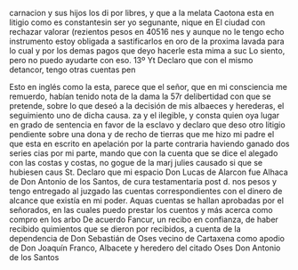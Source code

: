 carnacion y sus hijos los di por libres, y que a la melata Caotona
esta en litigio como es constantesin ser yo segunante, nique en
El ciudad con rechazar valorar (rezientos pesos en 40516 nes y aunque no le tengo echo instrumento estoy obligada a sastificarlos en oro de la proxima lavada para lo cual y por los demas pagos que deyo hacerle esta mima a suc
Lo siento, pero no puedo ayudarte con eso.
13º
Yt Declaro que con el mismo detancor, tengo otras cuentas pen

Esto en inglés como la esta, parece que el señor, que en mi consciencia me remuerdo, habían tenido nota de la dama la 57r delibertidad con que se pretende, sobre lo que deseó a la decisión de mis albaeces y herederas, el seguimiento uno de dicha causa.
za y el ilegible, y consta quien oya lugar en grado de sentencia en favor de la esclavo
y declaro que deso otro litigio pendiente sobre una dona y de recho de tierras que me hizo mi padre el que esta en escrito
en apelación por la parte contraria haviendo ganado dos series cias por mi parte, mando que con la cuenta que se dice el alegado con las costas y costas, no gogue de la marj julies causado si que se hubiesen caus
St. Declaro que mi espacio Don Lucas de Alarcon fue Alhaca de Don Antonio de los Santos, de cura testamentaria post d.
nos pesos y tengo entregado al juzgado las cuentas correspondientes con el dinero de alcance que existía en mi poder. Aquas cuentas se hallan aprobadas por el señorados, en las cuales puedo prestar los cuentos y más acerca como compro en los arbo
De acuerdo
Fancur, un recibo en confianza, de haber recibido quimientos que se dieron por recibidos, a cuenta de la dependencia de Don Sebastián de Oses vecino de Cartaxena como apodio de Don Joaquín Franco, Albacete y heredero del citado Oses
Don Antonio de los Santos